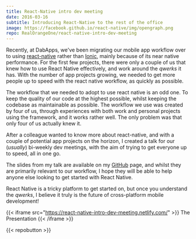 ```yaml
---
title: React-Native intro dev meeting
date: 2016-03-16
subtitle: Introducing React-Native to the rest of the office
image: https://facebook.github.io/react-native/img/opengraph.png
repo: RealOrangeOne/react-native-intro-dev-meeting
---
```


Recently, at DabApps, we've been migrating our mobile app workflow over to using [react-native](https://facebook.github.io/react-native/) rather than [Ionic](http://ionicframework.com/), mainly because of its near native performance. For the first few projects, there were only a couple of us that knew how to use React Native effectively, and work around the _qwerks_ it has. With the number of app projects growing, we needed to get more people up to speed with the react native workflow, as quickly as possible.

The workflow that we needed to adopt to use react native is an odd one. To keep the quality of our code at the highest possible, whilst keeping the codebase as maintainable as possible. The workflow we use was created by four of us, through experiences with both work and personal projects using the framework, and it works rather well. The only problem was that only four of us actually knew it.

After a colleague wanted to know more about react-native, and with a couple of potential app projects on the horizon, I created a talk for our (_usually_) bi-weekly dev meetings, with the aim of trying to get everyone up to speed, all in one go.

The slides from my talk are available on my [GitHub](https://github.com/RealOrangeOne/react-native-intro-dev-meeting) page, and whilst they are primarily relevant to our workflow, I hope they will be able to help anyone else looking to get started with React Native.

React Native is a tricky platform to get started on, but once you understand the _qwerks_, I believe it truly is the future of cross-platform mobile development!

{{< iframe src="https://react-native-intro-dev-meeting.netlify.com/" >}}
The Presentation
{{< /iframe >}}

{{< repobutton >}}
